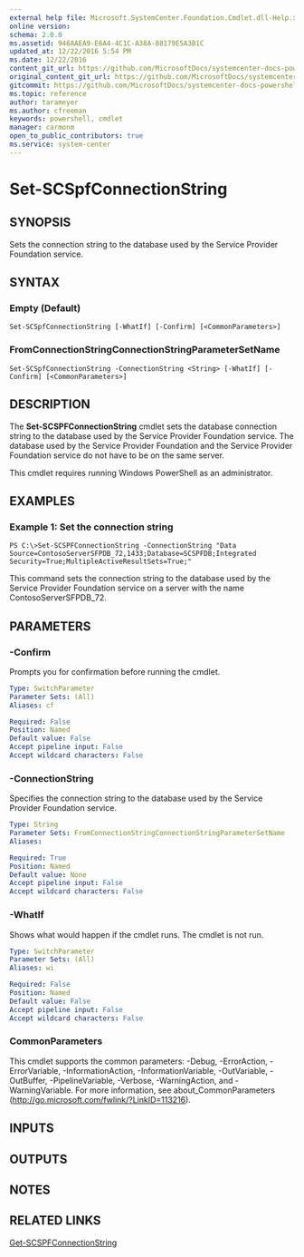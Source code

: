 ```yaml
---
external help file: Microsoft.SystemCenter.Foundation.Cmdlet.dll-Help.xml
online version: 
schema: 2.0.0
ms.assetid: 946AAEA9-E6A4-4C1C-A38A-88179E5A3B1C
updated_at: 12/22/2016 5:54 PM
ms.date: 12/22/2016
content_git_url: https://github.com/MicrosoftDocs/systemcenter-docs-powershell/blob/master/systemcenter-cmdlets/SystemCenter2016/ServiceProviderFoundation/vlatest/Set-SCSPFConnectionString.md
original_content_git_url: https://github.com/MicrosoftDocs/systemcenter-docs-powershell/blob/master/systemcenter-cmdlets/SystemCenter2016/ServiceProviderFoundation/vlatest/Set-SCSPFConnectionString.md
gitcommit: https://github.com/MicrosoftDocs/systemcenter-docs-powershell/blob/17c3a51bd892aad46c731d9f381f0704b4815004/systemcenter-cmdlets/SystemCenter2016/ServiceProviderFoundation/vlatest/Set-SCSPFConnectionString.md
ms.topic: reference
author: tarameyer
ms.author: cfreeman
keywords: powershell, cmdlet
manager: carmonm
open_to_public_contributors: true
ms.service: system-center
---
```


# Set-SCSpfConnectionString

## SYNOPSIS
Sets the connection string to the database used by the Service Provider Foundation service.

## SYNTAX

### Empty (Default)
```
Set-SCSpfConnectionString [-WhatIf] [-Confirm] [<CommonParameters>]
```

### FromConnectionStringConnectionStringParameterSetName
```
Set-SCSpfConnectionString -ConnectionString <String> [-WhatIf] [-Confirm] [<CommonParameters>]
```

## DESCRIPTION
The **Set-SCSPFConnectionString** cmdlet sets the database connection string to the database used by the Service Provider Foundation service.
The database used by the Service Provider Foundation and the Service Provider Foundation service do not have to be on the same server.

This cmdlet requires running Windows PowerShell as an administrator.

## EXAMPLES

### Example 1: Set the connection string
```
PS C:\>Set-SCSPFConnectionString -ConnectionString "Data Source=ContosoServerSFPDB_72,1433;Database=SCSPFDB;Integrated Security=True;MultipleActiveResultSets=True;"
```

This command sets the connection string to the database used by the Service Provider Foundation service on a server with the name ContosoServerSFPDB_72.

## PARAMETERS

### -Confirm
Prompts you for confirmation before running the cmdlet.

```yaml
Type: SwitchParameter
Parameter Sets: (All)
Aliases: cf

Required: False
Position: Named
Default value: False
Accept pipeline input: False
Accept wildcard characters: False
```

### -ConnectionString
Specifies the connection string to the database used by the Service Provider Foundation service.

```yaml
Type: String
Parameter Sets: FromConnectionStringConnectionStringParameterSetName
Aliases: 

Required: True
Position: Named
Default value: None
Accept pipeline input: False
Accept wildcard characters: False
```

### -WhatIf
Shows what would happen if the cmdlet runs.
The cmdlet is not run.

```yaml
Type: SwitchParameter
Parameter Sets: (All)
Aliases: wi

Required: False
Position: Named
Default value: False
Accept pipeline input: False
Accept wildcard characters: False
```

### CommonParameters
This cmdlet supports the common parameters: -Debug, -ErrorAction, -ErrorVariable, -InformationAction, -InformationVariable, -OutVariable, -OutBuffer, -PipelineVariable, -Verbose, -WarningAction, and -WarningVariable. For more information, see about_CommonParameters (http://go.microsoft.com/fwlink/?LinkID=113216).

## INPUTS

## OUTPUTS

## NOTES

## RELATED LINKS

[Get-SCSPFConnectionString](xref:SystemCenter2016/ServiceProviderFoundation/vlatest/Get-SCSPFConnectionString.md)

